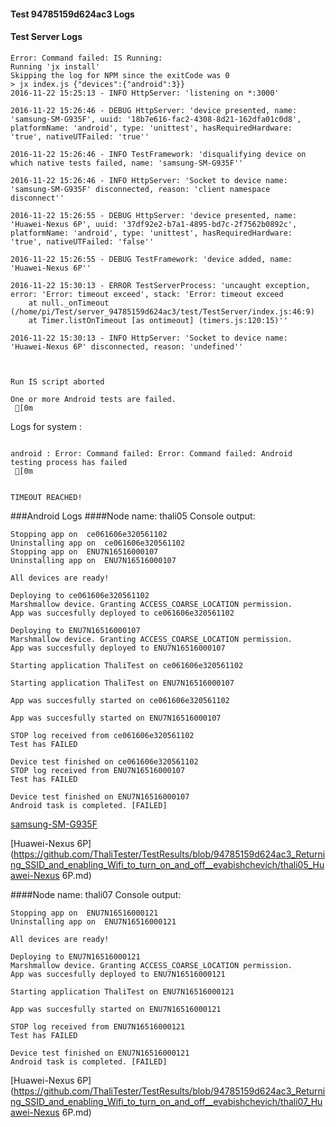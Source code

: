 #### Test 94785159d624ac3 Logs

#### Test Server Logs
```
Error: Command failed: IS Running:
Running 'jx install'
Skipping the log for NPM since the exitCode was 0
> jx index.js {"devices":{"android":3}}
2016-11-22 15:25:13 - INFO HttpServer: 'listening on *:3000'

2016-11-22 15:26:46 - DEBUG HttpServer: 'device presented, name: 'samsung-SM-G935F', uuid: '18b7e616-fac2-4308-8d21-162dfa01c0d8', platformName: 'android', type: 'unittest', hasRequiredHardware: 'true', nativeUTFailed: 'true''

2016-11-22 15:26:46 - INFO TestFramework: 'disqualifying device on which native tests failed, name: 'samsung-SM-G935F''

2016-11-22 15:26:46 - INFO HttpServer: 'Socket to device name: 'samsung-SM-G935F' disconnected, reason: 'client namespace disconnect''

2016-11-22 15:26:55 - DEBUG HttpServer: 'device presented, name: 'Huawei-Nexus 6P', uuid: '37df92e2-b7a1-4895-bd7c-2f7562b0892c', platformName: 'android', type: 'unittest', hasRequiredHardware: 'true', nativeUTFailed: 'false''

2016-11-22 15:26:55 - DEBUG TestFramework: 'device added, name: 'Huawei-Nexus 6P''

2016-11-22 15:30:13 - ERROR TestServerProcess: 'uncaught exception, error: 'Error: timeout exceed', stack: 'Error: timeout exceed
    at null._onTimeout (/home/pi/Test/server_94785159d624ac3/test/TestServer/index.js:46:9)
    at Timer.listOnTimeout [as ontimeout] (timers.js:120:15)''

2016-11-22 15:30:13 - INFO HttpServer: 'Socket to device name: 'Huawei-Nexus 6P' disconnected, reason: 'undefined''


 
Run IS script aborted
 
One or more Android tests are failed.
 [0m

```


Logs for system : 
```

android : Error: Command failed: Error: Command failed: Android testing process has failed
 [0m


TIMEOUT REACHED!
```
###Android Logs
####Node name: thali05
Console output:
```
Stopping app on  ce061606e320561102
Uninstalling app on  ce061606e320561102
Stopping app on  ENU7N16516000107
Uninstalling app on  ENU7N16516000107

All devices are ready!

Deploying to ce061606e320561102
Marshmallow device. Granting ACCESS_COARSE_LOCATION permission.
App was succesfully deployed to ce061606e320561102

Deploying to ENU7N16516000107
Marshmallow device. Granting ACCESS_COARSE_LOCATION permission.
App was succesfully deployed to ENU7N16516000107

Starting application ThaliTest on ce061606e320561102

Starting application ThaliTest on ENU7N16516000107

App was succesfully started on ce061606e320561102

App was succesfully started on ENU7N16516000107

STOP log received from ce061606e320561102
Test has FAILED

Device test finished on ce061606e320561102 
STOP log received from ENU7N16516000107
Test has FAILED

Device test finished on ENU7N16516000107 
Android task is completed. [FAILED]
```
[samsung-SM-G935F](https://github.com/ThaliTester/TestResults/blob/94785159d624ac3_Returning_SSID_and_enabling_Wifi_to_turn_on_and_off__evabishchevich/thali05_samsung-SM-G935F.md)

[Huawei-Nexus 6P](https://github.com/ThaliTester/TestResults/blob/94785159d624ac3_Returning_SSID_and_enabling_Wifi_to_turn_on_and_off__evabishchevich/thali05_Huawei-Nexus 6P.md)

####Node name: thali07
Console output:
```
Stopping app on  ENU7N16516000121
Uninstalling app on  ENU7N16516000121

All devices are ready!

Deploying to ENU7N16516000121
Marshmallow device. Granting ACCESS_COARSE_LOCATION permission.
App was succesfully deployed to ENU7N16516000121

Starting application ThaliTest on ENU7N16516000121

App was succesfully started on ENU7N16516000121

STOP log received from ENU7N16516000121
Test has FAILED

Device test finished on ENU7N16516000121 
Android task is completed. [FAILED]
```
[Huawei-Nexus 6P](https://github.com/ThaliTester/TestResults/blob/94785159d624ac3_Returning_SSID_and_enabling_Wifi_to_turn_on_and_off__evabishchevich/thali07_Huawei-Nexus 6P.md)




